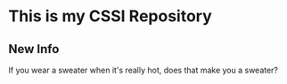# This is my CSSI Repository
## New Info
If you wear a sweater when it's really hot, does that make you a sweater?
